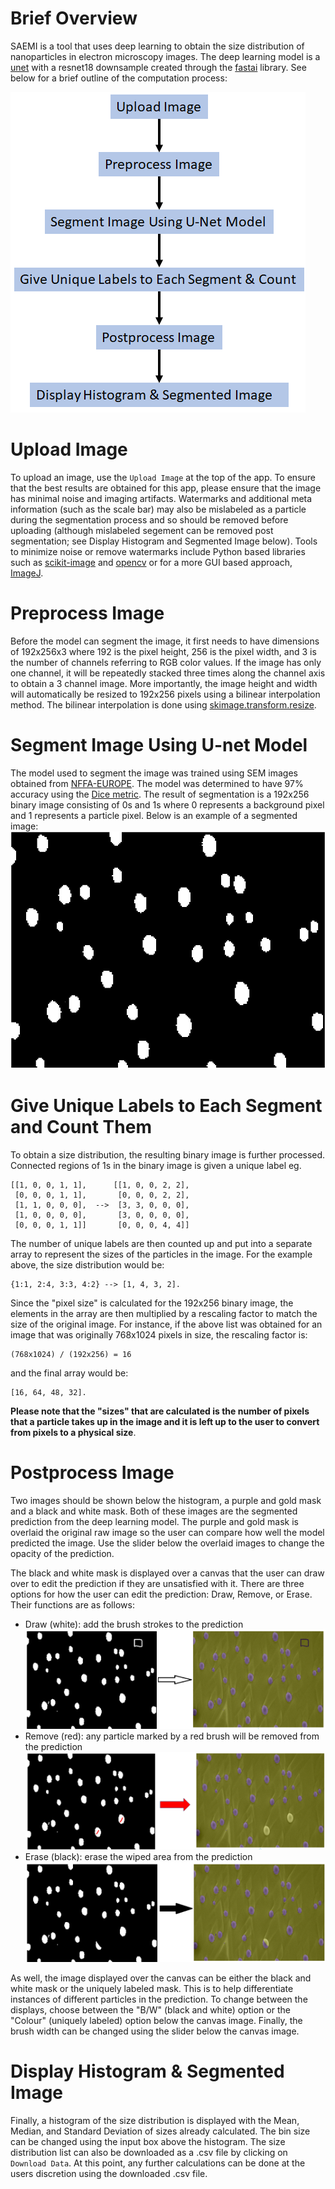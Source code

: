 # Brief Overview
SAEMI is a tool that uses deep learning to obtain the size distribution of nanoparticles in electron microscopy images.
The deep learning model is a [unet](https://arxiv.org/pdf/1505.04597.pdf) with a resnet18 downsample created 
through the [fastai](https://github.com/fastai/fastai) library. See below for a brief outline of the computation
process:

![outline](resources/flowchart.png)

# Upload Image
To upload an image, use the `Upload Image` at the top of the app. To ensure that the best results are obtained for this app, 
please ensure that the image has minimal noise and imaging artifacts. Watermarks and additional meta information (such as the scale bar) may also
be mislabeled as a particle during the segmentation process and so should be removed before uploading (although mislabeled segement can be removed
post segmentation; see Display Histogram and Segmented Image below). Tools to minimize noise or remove watermarks include Python based libraries 
such as [scikit-image](https://scikit-image.org/) and [opencv](https://opencv.org/) or for a more GUI based approach, [ImageJ](https://imagej.net/Welcome).

# Preprocess Image
Before the model can segment the image, it first needs to have dimensions of 192x256x3 where 192 is the pixel height, 256 is the pixel width, and 3 is the number of channels 
referring to RGB color values. If the image has only one channel, it will be repeatedly stacked three times along the channel axis to obtain a 3 channel image. More importantly,
the image height and width will automatically be resized to 192x256 pixels using a bilinear interpolation method. The bilinear interpolation is done using <a href="https://scikit-image.org/docs/dev/api/skimage.transform.html?ref=driverlayer.com/web#skimage.transform.resize">
skimage.transform.resize</a>.

# Segment Image Using U-net Model
The model used to segment the image was trained using SEM images obtained from [NFFA-EUROPE](https://b2share.eudat.eu/records/80df8606fcdb4b2bae1656f0dc6db8ba). The model was determined
to have 97% accuracy using the [Dice metric](https://towardsdatascience.com/metrics-to-evaluate-your-semantic-segmentation-model-6bcb99639aa2). The result of segmentation is a 192x256
binary image consisting of 0s and 1s where 0 represents a background pixel and 1 represents a particle pixel. Below is an example of a segmented image:
![segment](resources/saemi_bw.png)

# Give Unique Labels to Each Segment and Count Them
To obtain a size distribution, the resulting binary image is further processed. Connected regions of 1s in the binary image is given a unique label eg.
```
[[1, 0, 0, 1, 1],      [[1, 0, 0, 2, 2],
 [0, 0, 0, 1, 1],       [0, 0, 0, 2, 2],
 [1, 1, 0, 0, 0],  -->  [3, 3, 0, 0, 0],
 [1, 0, 0, 0, 0],       [3, 0, 0, 0, 0],
 [0, 0, 0, 1, 1]]       [0, 0, 0, 4, 4]]
```
The number of unique labels are then counted up and put into a separate array to represent the sizes of the particles in the image. For the example above,
the size distribution would be:
```
{1:1, 2:4, 3:3, 4:2} --> [1, 4, 3, 2].
```
Since the "pixel size" is calculated for the 192x256 binary image, the elements in the array are then multiplied by a rescaling factor to match the size of the
original image. For instance, if the above list was obtained for an image that was originally 768x1024 pixels in size, the rescaling factor is:
```
(768x1024) / (192x256) = 16
```
and the final array would be:
```
[16, 64, 48, 32].
```
<b>Please note that the "sizes" that are calculated is the number of pixels that a particle takes up in the image and it is left up to the user to convert from pixels
to a physical size</b>. 

# Postprocess Image
Two images should be shown below the histogram, a purple and gold mask and a black and white mask. Both of these images are the segmented prediction from the deep learning model. The purple and gold mask
is overlaid the original raw image so the user can compare how well the model predicted the image. Use the slider below the overlaid images to change the opacity of the prediction.

The black and white mask is displayed over a canvas that the user can draw over to edit the prediction if they are unsatisfied with it. There are three options for how the user can edit the prediction: 
Draw, Remove, or Erase. Their functions are as follows:

- Draw (white): add the brush strokes to the prediction
![draw](resources/saemi_add.png)
- Remove (red): any particle marked by a red brush will be removed from the prediction
![remove](resources/saemi_remove.png)
- Erase (black): erase the wiped area from the prediction
![erase](resources/saemi_erase.png)

As well, the image displayed over the canvas can be either the black and white mask or the uniquely labeled mask. This is to help differentiate instances of different particles in the prediction. To change
between the displays, choose between the "B/W" (black and white) option or the "Colour" (uniquely labeled) option below the canvas image. Finally, the brush width can be changed using the slider below the 
canvas image.

# Display Histogram & Segmented Image
Finally, a histogram of the size distribution is displayed with the Mean, Median, and Standard Deviation of sizes already calculated. The bin size can be changed using the input box above the histogram. 
The size distribution list can also be downloaded as a .csv file by clicking on `Download Data`. At this point, any further calculations can be done at the users discretion using the downloaded .csv file. 